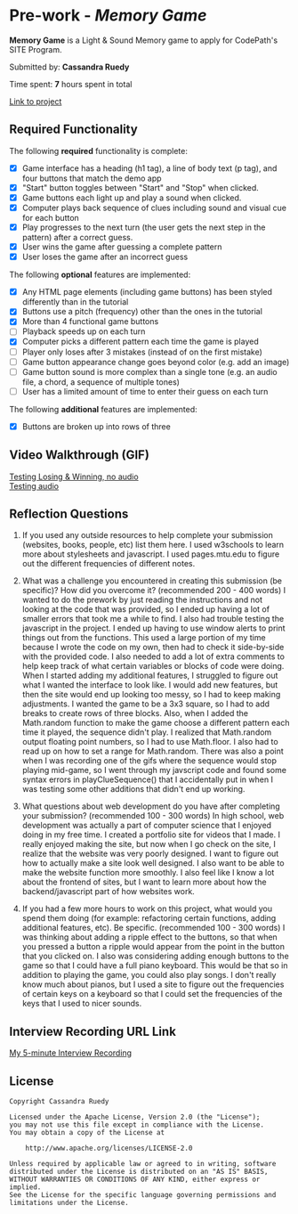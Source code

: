# Pre-work - _Memory Game_

**Memory Game** is a Light & Sound Memory game to apply for CodePath's SITE Program.

Submitted by: **Cassandra Ruedy**

Time spent: **7** hours spent in total

[Link to project](https://liberating-aluminum-puffin.glitch.me)

## Required Functionality

The following **required** functionality is complete:

- [x] Game interface has a heading (h1 tag), a line of body text (p tag), and four buttons that match the demo app
- [x] "Start" button toggles between "Start" and "Stop" when clicked.
- [x] Game buttons each light up and play a sound when clicked.
- [x] Computer plays back sequence of clues including sound and visual cue for each button
- [x] Play progresses to the next turn (the user gets the next step in the pattern) after a correct guess.
- [x] User wins the game after guessing a complete pattern
- [x] User loses the game after an incorrect guess

The following **optional** features are implemented:

- [x] Any HTML page elements (including game buttons) has been styled differently than in the tutorial
- [x] Buttons use a pitch (frequency) other than the ones in the tutorial
- [x] More than 4 functional game buttons
- [ ] Playback speeds up on each turn
- [x] Computer picks a different pattern each time the game is played
- [ ] Player only loses after 3 mistakes (instead of on the first mistake)
- [ ] Game button appearance change goes beyond color (e.g. add an image)
- [ ] Game button sound is more complex than a single tone (e.g. an audio file, a chord, a sequence of multiple tones)
- [ ] User has a limited amount of time to enter their guess on each turn

The following **additional** features are implemented:

- [x] Buttons are broken up into rows of three

## Video Walkthrough (GIF)

[Testing Losing & Winning, no audio](https://github.com/Cruedy/codepath-prework/blob/main/Loss_-win_-no-audio.gif)
<br>
[Testing audio](https://github.com/Cruedy/codepath-prework/blob/main/audio.gif)

## Reflection Questions

1. If you used any outside resources to help complete your submission (websites, books, people, etc) list them here.
   I used w3schools to learn more about stylesheets and javascript. I used pages.mtu.edu to figure out the different frequencies
   of different notes.

2. What was a challenge you encountered in creating this submission (be specific)? How did you overcome it? (recommended 200 - 400 words)
   I wanted to do the prework by just reading the instructions and not looking at the code that was provided, so I ended up
   having a lot of smaller errors that took me a while to find. I also had trouble testing the javascript in the project. I
   ended up having to use window alerts to print things out from the functions. This used a large portion of my time because I
   wrote the code on my own, then had to check it side-by-side with the provided code. I also needed to add a lot of extra comments
   to help keep track of what certain variables or blocks of code were doing. When I started adding my additional features, I
   struggled to figure out what I wanted the interface to look like. I would add new features, but then the site would end up
   looking too messy, so I had to keep making adjustments. I wanted the game to be a 3x3 square, so I had to add breaks to create
   rows of three blocks. Also, when I added the Math.random function to make the game choose a different pattern each time it played,
   the sequence didn't play. I realized that Math.random output floating point numbers, so I had to use Math.floor. I also had to read
   up on how to set a range for Math.random. There was also a point when I was recording one of the gifs where the sequence would stop
   playing mid-game, so I went through my javscript code and found some syntax errors in playClueSequence() that I accidentally put in
   when I was testing some other additions that didn't end up working.

3. What questions about web development do you have after completing your submission? (recommended 100 - 300 words)
   In high school, web development was actually a part of computer science that I enjoyed doing in my free time. I created a portfolio site
   for videos that I made. I really enjoyed making the site, but now when I go check on the site, I realize that the website was very poorly
   designed. I want to figure out how to actually make a site look well designed. I also want to be able to make the website function more
   smoothly. I also feel like I know a lot about the frontend of sites, but I want to learn more about how the backend/javascript part of how
   websites work.

4. If you had a few more hours to work on this project, what would you spend them doing (for example: refactoring certain functions, adding additional features, etc). Be specific. (recommended 100 - 300 words)
   I was thinking about adding a ripple effect to the buttons, so that when you pressed a button a ripple would appear from the point in
   the button that you clicked on. I also was considering adding enough buttons to the game so that I could have a full piano keyboard. This
   would be that so in addition to playing the game, you could also play songs. I don't really know much about pianos, but I used a site to
   figure out the frequencies of certain keys on a keyboard so that I could set the frequencies of the keys that I used to nicer sounds.

## Interview Recording URL Link

[My 5-minute Interview Recording](https://www.loom.com/share/af9ca0e075bf48639554281d0e257b47)

## License

    Copyright Cassandra Ruedy

    Licensed under the Apache License, Version 2.0 (the "License");
    you may not use this file except in compliance with the License.
    You may obtain a copy of the License at

        http://www.apache.org/licenses/LICENSE-2.0

    Unless required by applicable law or agreed to in writing, software
    distributed under the License is distributed on an "AS IS" BASIS,
    WITHOUT WARRANTIES OR CONDITIONS OF ANY KIND, either express or implied.
    See the License for the specific language governing permissions and
    limitations under the License.

